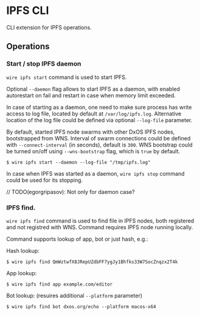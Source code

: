 # IPFS CLI

CLI extension for IPFS operations.

## Operations

### Start / stop IPFS daemon

`wire ipfs start` command is used to start IPFS.

Optional `--daemon` flag allows to start IPFS as a daemon, with enabled autorestart on fail and restart in case when memory limit exceeded.

In case of starting as a daemon, one need to make sure process has write access to log file, located by default at `/var/log/ipfs.log`. Alternative location of the log file could be defined via optional `--log-file` parameter.

By default, started IPFS node swarms with other DxOS IPFS nodes, bootstrapped from WNS. Interval of swarm connections could be defined with `--connect-interval` (in seconds), default is `300`. WNS bootstrap could be turned on/off using `--wns-bootstrap` flag, which is `true` by default.

```
$ wire ipfs start --daemon --log-file "/tmp/ipfs.log"
```

In case when IPFS was started as a daemon, `wire ipfs stop` command could be used for its stopping.

// TODO(egorgripasov): Not only for daemon case?

### IPFS find.

`wire ipfs find` command is used to find file in IPFS nodes, both registered and not registred with WNS. Command requires IPFS node running locally.

Command supports lookup of app, bot or just hash, e.g.:

Hash lookup:

```
$ wire ipfs find QmWztwfX8JRepUZdbFF7ygJy1Bhfks33W7SocZnqzx2T4k
```

App lookup:

```
$ wire ipfs find app example.com/editor
```

Bot lookup: (resuires additional `--platform` parameter)

```
$ wire ipfs find bot dxos.org/echo --platform macos-x64
```